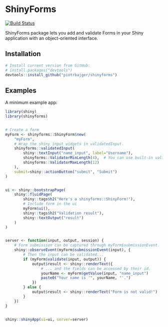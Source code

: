 # ShinyForms
[![Build Status](https://travis-ci.com/piotrbajger/shinyforms.svg?token=f2fdroCWHHtzKnXccRgX&branch=master)](https://travis-ci.com/piotrbajger/shinyforms)

ShinyForms package lets you add and validate Forms in your
Shiny application with an object-oriented interface.

## Installation

```r
# Install current version from GitHub:
# install.packages("devtools")
devtools::install_github("piotrbajger/shinyforms")
```

## Examples

A minimum example app:

```r
library(shiny)
library(shinyforms)


# Create a form
myForm <- shinyforms::ShinyForm$new(
    "myForm", 
    # Wrap the shiny input widgets in validatedInput.
    shinyforms::validatedInput(
        shiny::textInput("name_input", label="Username"),
        shinyforms::ValidatorMinLength(4),  # You can use built-in validators, or define your own.
        shinyforms::ValidatorMaxLength(12)
    ),
    submit=shiny::actionButton("submit", "Submit")
)


ui <- shiny::bootstrapPage(
    shiny::fluidPage(
        shiny::tags$h2("Here's a shinyforms::ShinyForm!"),
        # Include form in the ui
        myForm$ui(),
        shiny::tags$h2("Validation result"),
        shiny::textOutput("result")
    )
)


server <- function(input, output, session) {
    # Form submission can be captured through myForm$submissionEvent.
    shiny::observeEvent(myForm$submissionEvent(input), {
        # Then the input can be validated...
        if (myForm$validate(input, output)) {
            output$result <- shiny::renderText({
                # ... and the fields can be accessed by their id.
                yourName <- myForm$getValue(input, "name_input")
                paste0("Your name is '", yourName, "'.")
            })
        } else {
            output$result <- shiny::renderText("Form is not valid!")
        }
    })
}


shiny::shinyApp(ui=ui, server=server)
```